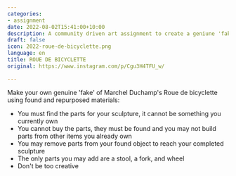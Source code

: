```yaml
---
categories:
- assignment
date: 2022-08-02T15:41:00+10:00
description: A community driven art assignment to create a geniune 'fake' Roue De Bicyclette
draft: false
icon: 2022-roue-de-bicyclette.png
language: en
title: ROUE DE BICYCLETTE
original: https://www.instagram.com/p/Cgu3H4TFU_w/

---
```


Make your own genuine 'fake' of Marchel Duchamp's Roue de bicyclette using found and repurposed materials:

* You must find the parts for your sculpture, it cannot be something you currently own
* You cannot buy the parts, they must be found and you may not build parts from other items you already own
* You may remove parts from your found object to reach your completed sculpture
* The only parts you may add are a stool, a fork, and wheel
* Don't be too creative
